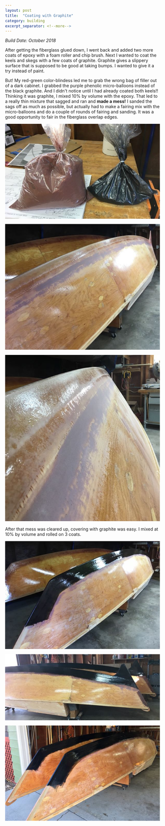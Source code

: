 ```yaml
---
layout: post
title:  "Coating with Graphite"
category: building
excerpt_separator: <!--more-->
---
```


*Build Date: October 2018*

After getting the fiberglass glued down, I went back and added two more coats of epoxy with a foam roller and chip brush. Next I wanted to coat the keels and skegs with a few coats of graphite. Graphite gives a slippery surface that is supposed to be good at taking bumps. I wanted to give it a try instead of paint.

<!--more-->

But! My red-green color-blindess led me to grab the wrong bag of filler out of a dark cabinet. I grabbed the purple phenolic micro-balloons instead of the black graphite. And I didn't notice until I had already coated both keels!! Thinking it was graphite, I mixed 10% by volume with the epoxy. That led to a really thin mixture that sagged and ran and **made a mess!** I sanded the sags off as much as possible, but actually had to make a fairing mix with the micro-balloons and do a couple of rounds of fairing and sanding. It was a good opportunity to fair in the fiberglass overlap edges.

![Phenolic Micro-Balloons On the Left](/assets/images/graphite-1.jpg)

![Sags Sanded Out](/assets/images/graphite-2.jpg)

![More Filler Added for Fairing](/assets/images/graphite-3.jpg)

After that mess was cleared up, covering with graphite was easy. I mixed at 10% by volume and rolled on 3 coats.

![First Coat of Graphite](/assets/images/graphite-4.jpg)

![Graphite Done](/assets/images/graphite-5.jpg)

![Graphite Done](/assets/images/graphite-6.jpg)

